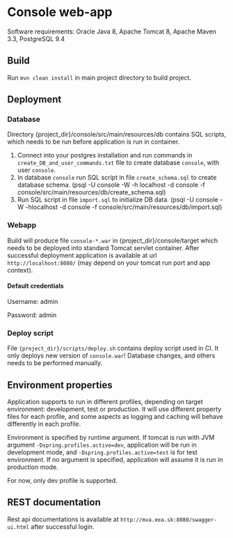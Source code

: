 # Console web-app

Software requirements: Oracle Java 8, Apache Tomcat 8, Apache Maven 3.3, PostgreSQL 9.4

## Build
Run `mvn clean install` in main project directory to build project.

## Deployment

### Database
Directory {project_dir}/console/src/main/resources/db contains SQL scripts, which needs to be run before application is run in container.
1. Connect into your postgres installation and run commands in `create_DB_and_user_commands.txt` file to create database `console`, with user `console`.
2. In database `console` run SQL script in file `create_schema.sql` to create database schema. (psql -U console -W -h localhost -d console -f console/src/main/resources/db/create_schema.sql)
3. Run SQL script in file `import.sql` to initialize DB data. (psql -U console -W -hlocalhost -d console -f console/src/main/resources/db/import.sql)


### Webapp
Build will produce file `console-*.war` in {project_dir}/console/target which needs to be deployed into standard Tomcat servlet container.
After successful deployment application is available at url `http://localhost:8080/` (may depend on your tomcat run port and app context).

#### Default credentials
Username: admin

Password: admin


### Deploy script
File `{project_dir}/scripts/deploy.sh` contains deploy script used in CI. It only deploys new version of `console.war`! Database changes, and others needs to be performed manually.

## Environment properties
Application supports to run in different profiles, depending on target environment: development, test or production. It will use different property files for each profile, and some aspects as logging and caching will behave differently in each profile.

Environment is specified by runtime argument. If tomcat is run with JVM argument `-Dspring.profiles.active=dev`, application will be run in development mode,  and `-Dspring.profiles.active=test` is for test environment. If no argument is specified, application will assume it is run in production mode.

For now, only dev profile is supported.

## REST documentation
Rest api documentations is available at `http://mva.eea.sk:8080/swagger-ui.html` after successful login.
